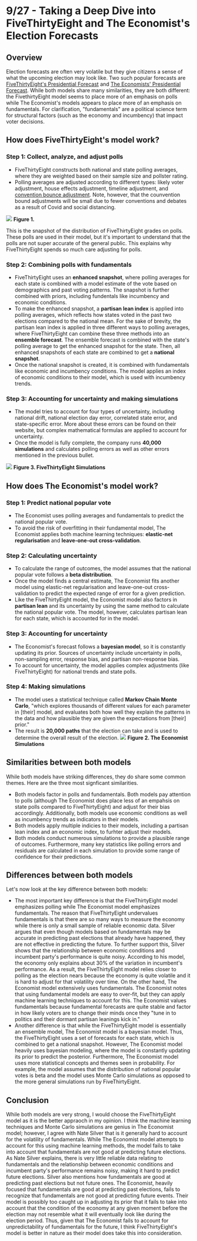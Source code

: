 
# 9/27 - Taking a Deep Dive into FiveThirtyEight and The Economist's Election Forecasts

## Overview
Election forecasts are often very volatile but they give citizens a sense of what the upcoming election may look like. Two such popular forecasts are [FiveThirtyEight's Presidential Forecast](https://projects.fivethirtyeight.com/2020-election-forecast/) and [The Economists' Presidential Forecast](https://projects.economist.com/us-2020-forecast/president). While both models share many similarities, they are both different: the FivethirtyEight model seems to place more of an emphasis on polls while The Economist's models appears to place more of an emphasis on fundamentals. For clarification, "fundamentals" are a political science term for structural factors (such as the economy and incumbency) that impact voter decisions.

## How does FiveThirtyEight's model work?

### Step 1: Collect, analyze, and adjust polls

+ FiveThirtyEight constructs both national and state polling averages, where they are weighted based on their sample size and pollster rating.
+ Polling averages are adjusted according to different types: likely voter adjustment, house effects adjustment, timeline adjustment, and [convention bounce adjustment](https://fivethirtyeight.com/features/measuring-a-convention-bounce/). Note, however, that the counvention bound adjustments will be small due to fewer conventions and debates as a result of Covid and social distancing. 

![](../figures/pollgrades.png)
**Figure 1.**

This is the snapshot of the distribution of FiveThirtyEight grades on polls. These polls are used in their model, but it's important to understand that the polls are not super accurate of the general public. This explains why FiveThirtyEight spends so much care adjusting for polls. 

### Step 2: Combining polls with fundamentals

+ FiveThirtyEight uses an **enhanced snapshot**, where polling averages for each state is combined with a model estimate of the vote based on demographics and past voting patterns. The snapshot is further combined with priors, including fundentals like incumbency and economic conditions. 
+ To make the enhanced snapshot, a **partisan lean index** is applied into polling averages, which reflects how states voted in the past two elections compared to the national mean. For the sake of brevity, the partisan lean index is applied in three different ways to polling averages, where FiveThirtyEight can combine these three methods into an **ensemble forecast**. The ensemble forecast is combined with the state's polling average to get the enhanced snapshot for the state. Then, all enhanced snapshots of each state are combined to get a **national snapshot**. 
+ Once the national snapshot is created, it is combined with fundamentals like economic and incumbency conditions. The model applies an index of economic conditions to their model, which is used with incumbency trends. 

### Step 3: Accounting for uncertainty and making simulations

+ The model tries to account for four types of uncertainty, including national drift, national election day error, correlated state error, and state-specific error. More about these errors can be found on their website, but complex mathematical formulas are applied to account for uncertainty. 
+ Once the model is fully complete, the company runs **40,000 simulations** and calculates polling errors as well as other errors mentioned in the previous bullet.

![](../figures/Fivethirtyeight.png)
**Figure 3. FiveThirtyEight Simulations**

## How does The Economist's model work?

### Step 1: Predict national popular vote

+ The Economist uses polling averages and fundamentals to predict the national popular vote. 
+ To avoid the risk of overfitting in their fundamental model, The Economist applies both machine learning techniques: **elastic-net regularisation** and **leave-one-out cross-validation**.

### Step 2: Calculating uncertainty

+ To calculate the range of outcomes, the model assumes that the national popular vote follows a **beta distribution**. 
+ Once the model finds a central estimate, The Economist fits another model using elastic-net regularisation and leave-one-out cross-validation to predict the expected range of error for a given prediction.
+ Like the FiveThirtyEight model, the Economist model also factors in **partisan lean** and its uncertainty by using the same method to calculate the national popular vote. The model, however, calculates partisan lean for each state, which is accounted for in the model.

### Step 3: Accounting for uncertainty

+ The Economist's forecast follows a **bayesian model**, so it is constantly updating its prior. Sources of uncertainty include uncertainty in polls, non-sampling error, response bias, and partisan non-response bias.
+ To account for uncertainty, the model applies complex adjustments (like FiveThirtyEight) for national trends and state polls. 

### Step 4: Making simulations

+ The model uses a statistical technique called **Markov Chain Monte Carlo**, "which explores thousands of different values for each parameter in [their] model, and evaluates both how well they explain the patterns in the data and how plausible they are given the expectations from [their] prior." 
+ The result is **20,000 paths** that the election can take and is used to determine the overall result of the election. 
![](../figures/Economist.png) 
**Figure 2. The Economist Simulations**

## Similarities between both models

While both models have striking differences, they do share some common themes. Here are the three most signficant similarities. 
 
+ Both models factor in polls and fundamentals. Both models pay attention to polls (although The Economist does place less of an empahsis on state polls compared to FiveThirtyEight) and adjust for their bias accordingly. Additionally, both models use economic conditions as well as incumbency trends as indicators in their models. 
+ Both models apply multiple indicies to their models, including a partisan lean index and an economic index, to furhter adjust their models. 
+ Both models conduct numerous simulations to provide a plausible range of outcomes. Furthermore, many key statistics like polling errors and residuals are calculated in each simulation to provide some range of confidence for their predictions. 


## Differences between both models

Let's now look at the key difference between both models:

+ The most important key difference is that the FiveThirtyEight model emphasizes polling while The Economist model emphasizes fundamentals. The reason that FiveThirtyEight undervalues fundamentals is that there are so many ways to measure the economy while there is only a small sample of reliable economic data. Silver argues that even though models based on fundamentals may be accurate in predicting past elections that already have happened, they are not effective in predicting the future. To further support this, Silver shows that the relationship between economic conditions and incumbent party's performance is quite noisy. According to his model, the economy only explains about 30% of the variation in incumbent's performance. As a result, the FiveThirtyEight model relies closer to polling as the election nears because the economy is quite volatile and it is hard to adjust for that volatility over time. 
  On the other hand, The Economist model extensively uses fundamentals. The Economist notes that using fundamental models are easy to over-fit, but they can apply machine learning techniques to account for this. The Economist values fundamentals because fundamental forecasts are quite stable and factor in how likely voters are to change their minds once they "tune in to politics and their dormant partisan leanings kick in."
+ Another difference is that while the FiveThirtyEight model is essentially an ensemble model, The Economist model is a bayesian model. Thus, the FiveThirtyEight uses a set of forecasts for each state, which is combined to get a national snapshot. However, The Economist model heavily uses bayesian modeling, where the model is constantly updating its prior to predict the posterior. Furthermore, The Economist model uses more statistical concepts and themes seen in probability. For example, the model assumes that the distribution of national popular votes is beta and the model uses Monte Carlo simulations as opposed to the more general simulations run by FiveThirtyEight. 

## Conclusion
While both models are very strong, I would choose the FiveThirtyEight model as it is the better appraoch in my opinion. I think the machine learning techniques and Monte Carlo simulations are genius in The Economist model; however, I agree with Nate Silver that is it generally hard to account for the volatility of fundamentals. While The Economist model attempts to account for this using machine learning methods, the model fails to take into account that fundamentals are not good at predicting future elections. As Nate Silver explains, there is very little reliable data relating to fundamentals and the relationship between economic conditions and incumbent party's performance remains noisy, making it hard to predict future elections. Silver also mentions how fundamentals are good at predicting past elections but not future ones. The Economist, heavily focused that fundamentals are good at predicting past elections, fails to recognize that fundamentals are not good at predicting future events. Their model is possibly too caught up in adjusting its prior that it fails to take into account that the condition of the economy at any given moment before the election may not resemble what it will eventually look like during the election period. Thus, given that The Economist fails to account for unpredictability of fundamentals for the future, I think FiveThirtyEight's model is better in nature as their model does take this into consideration.  




